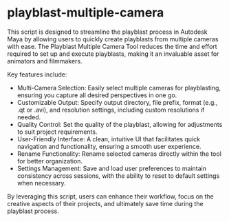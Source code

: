 # playblast-multiple-camera
This script is designed to streamline the playblast process in Autodesk Maya by allowing users to quickly create playblasts from multiple cameras with ease. The Playblast Multiple Camera Tool reduces the time and effort required to set up and execute playblasts, making it an invaluable asset for animators and filmmakers.

Key features include:

- Multi-Camera Selection: Easily select multiple cameras for playblasting, ensuring you capture all desired perspectives in one go.
- Customizable Output: Specify output directory, file prefix, format (e.g., .qt or .avi), and resolution settings, including custom resolutions if needed.
- Quality Control: Set the quality of the playblast, allowing for adjustments to suit project requirements.
- User-Friendly Interface: A clean, intuitive UI that facilitates quick navigation and functionality, ensuring a smooth user experience.
- Rename Functionality: Rename selected cameras directly within the tool for better organization.
- Settings Management: Save and load user preferences to maintain consistency across sessions, with the ability to reset to default settings when necessary.

By leveraging this script, users can enhance their workflow, focus on the creative aspects of their projects, and ultimately save time during the playblast process.